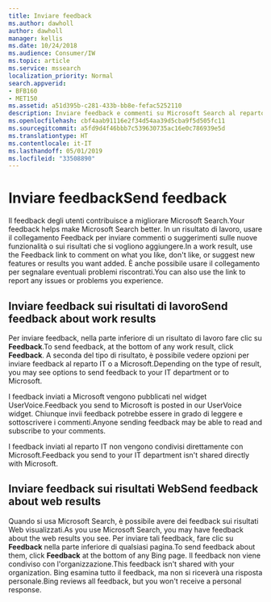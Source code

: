 ```yaml
---
title: Inviare feedback
ms.author: dawholl
author: dawholl
manager: kellis
ms.date: 10/24/2018
ms.audience: Consumer/IW
ms.topic: article
ms.service: mssearch
localization_priority: Normal
search.appverid:
- BFB160
- MET150
ms.assetid: a51d395b-c281-433b-bb8e-fefac5252110
description: Inviare feedback e commenti su Microsoft Search al reparto IT o a Microsoft
ms.openlocfilehash: cbf4aab91116e2f34d54aa39d5cba9f5d505fc11
ms.sourcegitcommit: a5fd9d4f46bbb7c539630735ac16e0c786939e5d
ms.translationtype: HT
ms.contentlocale: it-IT
ms.lasthandoff: 05/01/2019
ms.locfileid: "33508890"
---
```

# <a name="send-feedback"></a><span data-ttu-id="c0be5-103">Inviare feedback</span><span class="sxs-lookup"><span data-stu-id="c0be5-103">Send feedback</span></span>

<span data-ttu-id="c0be5-104">Il feedback degli utenti contribuisce a migliorare Microsoft Search.</span><span class="sxs-lookup"><span data-stu-id="c0be5-104">Your feedback helps make Microsoft Search better.</span></span> <span data-ttu-id="c0be5-105">In un risultato di lavoro, usare il collegamento Feedback per inviare commenti o suggerimenti sulle nuove funzionalità o sui risultati che si vogliono aggiungere.</span><span class="sxs-lookup"><span data-stu-id="c0be5-105">In a work result, use the Feedback link to comment on what you like, don't like, or suggest new features or results you want added.</span></span> <span data-ttu-id="c0be5-106">È anche possibile usare il collegamento per segnalare eventuali problemi riscontrati.</span><span class="sxs-lookup"><span data-stu-id="c0be5-106">You can also use the link to report any issues or problems you experience.</span></span>
  
## <a name="send-feedback-about-work-results"></a><span data-ttu-id="c0be5-107">Inviare feedback sui risultati di lavoro</span><span class="sxs-lookup"><span data-stu-id="c0be5-107">Send feedback about work results</span></span>

<span data-ttu-id="c0be5-108">Per inviare feedback, nella parte inferiore di un risultato di lavoro fare clic su **Feedback**.</span><span class="sxs-lookup"><span data-stu-id="c0be5-108">To send feedback, at the bottom of any work result, click **Feedback**.</span></span> <span data-ttu-id="c0be5-109">A seconda del tipo di risultato, è possibile vedere opzioni per inviare feedback al reparto IT o a Microsoft.</span><span class="sxs-lookup"><span data-stu-id="c0be5-109">Depending on the type of result, you may see options to send feedback to your IT department or to Microsoft.</span></span>
  
<span data-ttu-id="c0be5-110">I feedback inviati a Microsoft vengono pubblicati nel widget UserVoice.</span><span class="sxs-lookup"><span data-stu-id="c0be5-110">Feedback you send to Microsoft is posted in our UserVoice widget.</span></span> <span data-ttu-id="c0be5-111">Chiunque invii feedback potrebbe essere in grado di leggere e sottoscrivere i commenti.</span><span class="sxs-lookup"><span data-stu-id="c0be5-111">Anyone sending feedback may be able to read and subscribe to your comments.</span></span>
  
<span data-ttu-id="c0be5-112">I feedback inviati al reparto IT non vengono condivisi direttamente con Microsoft.</span><span class="sxs-lookup"><span data-stu-id="c0be5-112">Feedback you send to your IT department isn't shared directly with Microsoft.</span></span>
  
## <a name="send-feedback-about-web-results"></a><span data-ttu-id="c0be5-113">Inviare feedback sui risultati Web</span><span class="sxs-lookup"><span data-stu-id="c0be5-113">Send feedback about web results</span></span>

<span data-ttu-id="c0be5-114">Quando si usa Microsoft Search, è possibile avere dei feedback sui risultati Web visualizzati.</span><span class="sxs-lookup"><span data-stu-id="c0be5-114">As you use Microsoft Search, you may have feedback about the web results you see.</span></span> <span data-ttu-id="c0be5-115">Per inviare tali feedback, fare clic su **Feedback** nella parte inferiore di qualsiasi pagina.</span><span class="sxs-lookup"><span data-stu-id="c0be5-115">To send feedback about them, click **Feedback** at the bottom of any Bing page.</span></span> <span data-ttu-id="c0be5-116">Il feedback non viene condiviso con l'organizzazione.</span><span class="sxs-lookup"><span data-stu-id="c0be5-116">This feedback isn't shared with your organization.</span></span> <span data-ttu-id="c0be5-117">Bing esamina tutto il feedback, ma non si riceverà una risposta personale.</span><span class="sxs-lookup"><span data-stu-id="c0be5-117">Bing reviews all feedback, but you won't receive a personal response.</span></span> 

  

